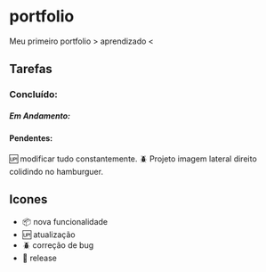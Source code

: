 # portfolio

Meu primeiro portfolio > aprendizado <

## Tarefas

### Concluído:

##### Em Andamento:


#### Pendentes:

:up: modificar tudo constantemente.
:beetle: Projeto imagem lateral direito colidindo no hamburguer.

## Icones

- :package: nova funcionalidade
- :up: atualização
- :beetle: correção de bug
- :checkered_flag: release
